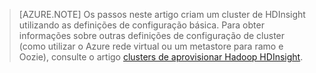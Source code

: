 
> [AZURE.NOTE] Os passos neste artigo criam um cluster de HDInsight utilizando as definições de configuração básica. Para obter informações sobre outras definições de configuração de cluster (como utilizar o Azure rede virtual ou um metastore para ramo e Oozie), consulte o artigo [clusters de aprovisionar Hadoop HDInsight](../articles/hdinsight/hdinsight-provision-clusters.md).

